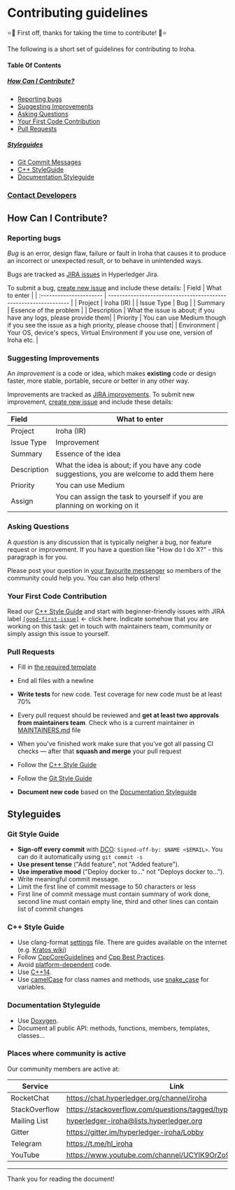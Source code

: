 # Contributing guidelines

:star::tada: First off, thanks for taking the time to contribute! :tada::star:

The following is a short set of guidelines for contributing to Iroha.


#### Table Of Contents

##### [How Can I Contribute?](#how-can-i-contribute-1)

- [Reporting bugs](#reporting-bugs)
- [Suggesting Improvements](#suggesting-improvements)
- [Asking Questions](#asking-questions)
- [Your First Code Contribution](#your-first-code-contribution)
- [Pull Requests](#pull-requests)

##### [Styleguides](#styleguides-1)

- [Git Commit Messages](#git-commit-messages)
- [C++ StyleGuide](#C++-styleguide)
- [Documentation Styleguide](#documentation-styleguide)

### [Contact Developers](#places-where-community-is-active)


## How Can I Contribute?

### Reporting bugs

*Bug* is an error, design flaw, failure or fault in Iroha that causes it to produce an incorrect or unexpected result, or to behave in unintended ways.

Bugs are tracked as [JIRA issues](https://jira.hyperledger.org/projects/IR/issues/IR-275?filter=allopenissues&orderby=issuetype+ASC%2C+priority+DESC%2C+updated+DESC) in Hyperledger Jira.

To submit a bug, [create new issue](https://jira.hyperledger.org/secure/CreateIssue.jspa) and include these details:
| Field                   | What to enter                                                    |
| :---------------------- | ---------------------------------------------------------------- |
| Project                 | Iroha (IR)                                                       |
| Issue Type              | Bug                                                              |
| Summary                 | Essence of the problem                                               |
| Description             | What the issue is about; if you have any logs, please provide them|
| Priority                | You can use Medium though if you see the issue as a high priority, please choose that|
| Environment             | Your OS, device's specs, Virtual Environment if you use one, version of Iroha etc. |



### Suggesting Improvements

An *improvement* is a code or idea, which makes **existing** code or design faster, more stable, portable, secure or better in any other way.

Improvements are tracked as [JIRA improvements](https://jira.hyperledger.org/browse/IR-184?jql=project%20%3D%20IR%20and%20issuetype%20%3D%20Improvement%20ORDER%20BY%20updated%20DESC). To submit new improvement, [create new issue](https://jira.hyperledger.org/secure/CreateIssue.jspa) and include these details:

| Field                   | What to enter                                                    |
| :---------------------- | ---------------------------------------------------------------- |
| Project                 | Iroha (IR)                                                       |
| Issue Type              | Improvement                                                      |
| Summary                 | Essence of the idea                                              |
| Description             | What the idea is about; if you have any code suggestions, you are welcome to add them here |
| Priority                | You can use Medium                                               |
| Assign                  | You can assign the task to yourself if you are planning on working on it|

### Asking Questions

A *question* is any discussion that is typically neigher a bug, nor feature request or improvement. If you have a question like "How do I do X?" - this paragraph is for you.

Please post your question in [your favourite messenger](#places-where-community-is-active) so members of the community could help you. You can also help others!

### Your First Code Contribution

Read our [C++ Style Guide](#c++-style-guide) and start with beginner-friendly issues with JIRA label [`[good-first-issue]`](https://jira.hyperledger.org/issues/?jql=project%20%3D%20IR%20and%20labels%20%3D%20good-first-issue%20ORDER%20BY%20updated%20DESC) <- click here. Indicate somehow that you are working on this task: get in touch with maintainers team, community or simply assign this issue to yourself.

### Pull Requests

- Fill in [the required template](.github/PULL_REQUEST_TEMPLATE.md)

- End all files with a newline

- **Write tests** for new code. Test coverage for new code must be at least 70%

- Every pull request should be reviewed and **get at least two approvals from maintainers team**. Check who is a current maintainer in [MAINTAINERS.md](https://github.com/hyperledger/iroha/blob/master/MAINTAINERS.md) file

- When you've finished work make sure that you've got all passing CI checks — after that **squash and merge** your pull request

- Follow the [C++ Style Guide](#C++-style-guide)

- Follow the [Git Style Guide](#git-commit-messages)

- **Document new code** based on the [Documentation Styleguide](#documentation-styleguide)


## Styleguides

### Git Style Guide

- **Sign-off every commit** with [DCO](https://github.com/apps/dco): `Signed-off-by: $NAME <$EMAIL>`. You can do it automatically using `git commit -s`
- **Use present tense** ("Add feature", not "Added feature").
- **Use imperative mood** ("Deploy docker to..." not "Deploys docker to...").
- Write meaningful commit message.
- Limit the first line of commit message to 50 characters or less
- First line of commit message must contain summary of work done, second line must contain empty line, third and other lines can contain list of commit changes


### C++ Style Guide

- Use clang-format [settings](https://github.com/hyperledger/iroha/blob/master/.clang-format) file. There are guides available on the internet (e.g. [Kratos wiki](https://github.com/KratosMultiphysics/Kratos/wiki/How-to-configure-clang%E2%80%90format))
- Follow [CppCoreGuidelines](http://isocpp.github.io/CppCoreGuidelines/CppCoreGuidelines) and [Cpp Best Practices](https://lefticus.gitbooks.io/cpp-best-practices).
- Avoid [platform-dependent](https://stackoverflow.com/questions/1558194/learning-and-cross-platform-development-c) code.
- Use [C++14](https://en.wikipedia.org/wiki/C%2B%2B14).
- Use [camelCase](https://en.wikipedia.org/wiki/Camel_case) for class names and methods, use [snake_case](https://en.wikipedia.org/wiki/Snake_case) for variables.



### Documentation Styleguide

- Use [Doxygen](http://www.stack.nl/~dimitri/doxygen/manual/docblocks.html).
- Document all public API: methods, functions, members, templates, classes...


### Places where community is active

Our community members are active at:

| Service      | Link                                                         |
| ------------ | ------------------------------------------------------------ |
| RocketChat   | https://chat.hyperledger.org/channel/iroha                   |
| StackOverflow| https://stackoverflow.com/questions/tagged/hyperledger-iroha |
| Mailing List | [hyperledger-iroha@lists.hyperledger.org](mailto:hyperledger-iroha@lists.hyperledger.org)                              |
| Gitter       | https://gitter.im/hyperledger-iroha/Lobby                    |
| Telegram     | https://t.me/hl_iroha                                        |
| YouTube      | https://www.youtube.com/channel/UCYlK9OrZo9hvNYFuf0vrwww     |



---

Thank you for reading the document! 
